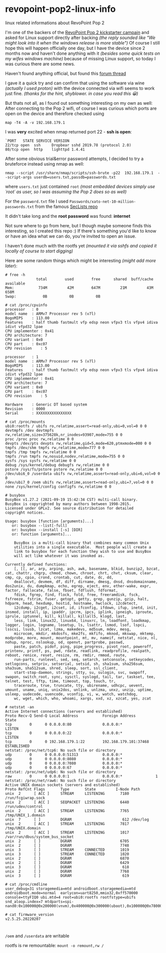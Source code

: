 # revopoint-pop2-linux-info
linux related informations about RevoPoint Pop 2 

I'm one of the backers of the [RevoPoint Pop 2 kickstarter campain](https://www.kickstarter.com/projects/2125914059/revopoint-pop2-high-precision-3d-scanner)
and asked for Linux support directly after backing _(the reply sounded like "We might look into it when the windows release is more stable")_
Of course I still hope this will happen officially one day, but I have the device since 2 months now and haven't done anything with it _(besides some quick tests on my wifes windows machine)_
because of missing Linux support, so today I was curious there are some news.

Haven't found anything official, but found this [forum thread](https://forum.revopoint3d.com/t/running-revo-scan-on-linux/11961)

I gave it a quick try and can confirm that using the software via wine _(actually I used proton)_ with the device connected via wifi seems to work just fine.
_(thanks for the hint, shyblower. in case you read this 😀)_

But thats not all, as I found out something interesting on my own as well:
After connecting to the Pop 2 wifi, of course I was curious which ports are open on the device and therefore checked using

`map -T4 -A -v 192.168.179.1`

I was **very** excited when nmap returned port 22 - **ssh is open**:

```
`PORT   STATE SERVICE VERSION
22/tcp open  ssh     Dropbear sshd 2019.78 (protocol 2.0)
80/tcp open  http    lighttpd 1.4.41
```

After some obvious trial&error password attempts, I decided to try a bruteforce instead using nmap as well:

`nmap --script /usr/share/nmap/scripts/ssh-brute -p22  192.168.179.1  --script-args userdb=users.txt,passdb=passwords.txt`

where `users.txt` just contained `root` _(most embedded devices simply use ´root´ as user, so I was assuming the Pop 2 does so as well)_

For the `password.txt` file I used `Passwords/xato-net-10-million-passwords.txt` from the famous [SecLists repo](https://github.com/danielmiessler/SecLists)

It didn't take long and the **root password** was found: **internet**

Not sure where to go from here, but I though maybe someone finds this interesting, so I created this repo :)
If there's something you'd like to know or have an idea what we can do, you're invited to open an issue.

I haven't done much with the rootfs yet _(mounted it via sshfs and copied it locally of course to start digging)_

Here are some random things which might be interesting _(might add more later_):

```
# free -h
              total        used        free      shared  buff/cache   available
Mem:           734M         42M        647M         21M         43M        658M
Swap:            0B          0B          0B
```

```
# cat /proc/cpuinfo 
processor	: 0
model name	: ARMv7 Processor rev 5 (v7l)
BogoMIPS	: 113.00
Features	: half thumb fastmult vfp edsp neon vfpv3 tls vfpv4 idiva idivt vfpd32 lpae 
CPU implementer	: 0x41
CPU architecture: 7
CPU variant	: 0x0
CPU part	: 0xc07
CPU revision	: 5

processor	: 1
model name	: ARMv7 Processor rev 5 (v7l)
BogoMIPS	: 113.00
Features	: half thumb fastmult vfp edsp neon vfpv3 tls vfpv4 idiva idivt vfpd32 lpae 
CPU implementer	: 0x41
CPU architecture: 7
CPU variant	: 0x0
CPU part	: 0xc07
CPU revision	: 5

Hardware	: Generic DT based system
Revision	: 0000
Serial		: XXXXXXXXXXXXXXXX
```

```
# cat /proc/mounts 
ubi0:rootfs / ubifs ro,relatime,assert=read-only,ubi=0,vol=0 0 0
devtmpfs /dev devtmpfs rw,relatime,size=375628k,nr_inodes=93907,mode=755 0 0
proc /proc proc rw,relatime 0 0
devpts /dev/pts devpts rw,relatime,gid=5,mode=620,ptmxmode=000 0 0
tmpfs /dev/shm tmpfs rw,relatime,mode=777 0 0
tmpfs /tmp tmpfs rw,relatime 0 0
tmpfs /run tmpfs rw,nosuid,nodev,relatime,mode=755 0 0
sysfs /sys sysfs rw,relatime 0 0
debug /sys/kernel/debug debugfs rw,relatime 0 0
pstore /sys/fs/pstore pstore rw,relatime 0 0
/dev/ubi6_0 /userdata ubifs rw,relatime,assert=read-only,ubi=6,vol=0 0 0
/dev/ubi7_0 /oem ubifs rw,relatime,assert=read-only,ubi=7,vol=0 0 0
none /sys/kernel/config configfs rw,relatime 0 0
```

```
# busybox 
BusyBox v1.27.2 (2021-09-19 15:42:34 CST) multi-call binary.
BusyBox is copyrighted by many authors between 1998-2015.
Licensed under GPLv2. See source distribution for detailed
copyright notices.

Usage: busybox [function [arguments]...]
   or: busybox --list[-full]
   or: busybox --install [-s] [DIR]
   or: function [arguments]...

	BusyBox is a multi-call binary that combines many common Unix
	utilities into a single executable.  Most people will create a
	link to busybox for each function they wish to use and BusyBox
	will act like whatever it was invoked as.

Currently defined functions:
	[, [[, ar, arp, arping, ash, awk, basename, blkid, bunzip2, bzcat, cat, chattr, chgrp, chmod, chown, chroot, chrt, chvt, cksum, clear, cmp, cp, cpio, crond, crontab, cut, date, dc, dd,
	deallocvt, devmem, df, diff, dirname, dmesg, dnsd, dnsdomainname, dos2unix, du, dumpkmap, echo, egrep, eject, env, ether-wake, expr, factor, fallocate, false, fbset, fdflush, fdformat,
	fdisk, fgrep, find, flock, fold, free, freeramdisk, fsck, fsfreeze, fstrim, fuser, getopt, getty, grep, gunzip, gzip, halt, hdparm, head, hexdump, hostid, hostname, hwclock, i2cdetect,
	i2cdump, i2cget, i2cset, id, ifconfig, ifdown, ifup, inetd, init, insmod, install, ip, ipaddr, ipcrm, ipcs, iplink, ipneigh, iproute, iprule, iptunnel, kill, killall, killall5, klogd, last,
	less, link, linux32, linux64, linuxrc, ln, loadfont, loadkmap, logger, login, logname, losetup, ls, lsattr, lsmod, lsof, lspci, lsscsi, lsusb, lzcat, lzma, makedevs, md5sum, mdev, mesg,
	microcom, mkdir, mkdosfs, mke2fs, mkfifo, mknod, mkswap, mktemp, modprobe, more, mount, mountpoint, mt, mv, nameif, netstat, nice, nl, nohup, nproc, nslookup, od, openvt, partprobe, passwd,
	paste, patch, pidof, ping, pipe_progress, pivot_root, poweroff, printenv, printf, ps, pwd, rdate, readlink, readprofile, realpath, reboot, renice, reset, resize, rm, rmdir, rmmod, route,
	run-parts, runlevel, sed, seq, setarch, setconsole, setkeycodes, setlogcons, setpriv, setserial, setsid, sh, sha1sum, sha256sum, sha3sum, sha512sum, shred, sleep, sort, ssl_client,
	start-stop-daemon, strings, stty, su, sulogin, svc, swapoff, swapon, switch_root, sync, sysctl, syslogd, tail, tar, taskset, tee, telnet, test, tftp, time, timeout, top, touch, tr,
	traceroute, true, truncate, tty, ubirename, udhcpc, uevent, umount, uname, uniq, unix2dos, unlink, unlzma, unxz, unzip, uptime, usleep, uudecode, uuencode, vconfig, vi, w, watch, watchdog,
	wc, wget, which, who, whoami, xargs, xxd, xz, xzcat, yes, zcat
```

```
# netstat -an
Active Internet connections (servers and established)
Proto Recv-Q Send-Q Local Address           Foreign Address         State       
tcp        0      0 0.0.0.0:80              0.0.0.0:*               LISTEN      
tcp        0      0 0.0.0.0:22              0.0.0.0:*               LISTEN      
tcp        0      0 192.168.179.1:22        192.168.179.101:37468   ESTABLISHED 
netstat: /proc/net/tcp6: No such file or directory
udp        0      0 0.0.0.0:51313           0.0.0.0:*                           
udp        0      0 0.0.0.0:8080            0.0.0.0:*                           
udp        0      0 0.0.0.0:7080            0.0.0.0:*                           
udp        0      0 0.0.0.0:67              0.0.0.0:*                           
netstat: /proc/net/udp6: No such file or directory
raw        0      0 0.0.0.0:1               0.0.0.0:*               1           
netstat: /proc/net/raw6: No such file or directory
Active UNIX domain sockets (servers and established)
Proto RefCnt Flags       Type       State         I-Node Path
unix  2      [ ACC ]     STREAM     LISTENING       7180 /run/fcgiwrap.sock
unix  2      [ ACC ]     SEQPACKET  LISTENING       6440 /run/udev/control
unix  2      [ ACC ]     STREAM     LISTENING       7765 /tmp/UNIX_1.domain
unix  7      [ ]         DGRAM                       612 /dev/log
unix  2      [ ACC ]     STREAM     LISTENING       7817 /tmp/UNIX.domain
unix  2      [ ACC ]     STREAM     LISTENING       1017 /var/run/dbus/system_bus_socket
unix  2      [ ]         DGRAM                      6705 
unix  2      [ ]         DGRAM                      7748 
unix  3      [ ]         STREAM     CONNECTED       1019 
unix  3      [ ]         STREAM     CONNECTED       1020 
unix  2      [ ]         DGRAM                      6870 
unix  2      [ ]         DGRAM                      6429 
unix  3      [ ]         DGRAM                       618 
unix  2      [ ]         DGRAM                      7768 
unix  3      [ ]         DGRAM                       619 
```

```
# cat /proc/cmdline 
user_debug=31 storagemedia=mtd androidboot.storagemedia=mtd androidboot.mode=normal  earlycon=uart8250,mmio32,0xff570000 console=ttyFIQ0 ubi.mtd=4 root=ubi0:rootfs rootfstype=ubifs snd_aloop.index=7 mtdparts=spi-nand0:0x100000@0x200000(vnvm),0x400000@0x300000(uboot),0x100000@0x780000(misc),0x800000@0x880000(boot),0x5000000@0x1080000(rootfs),0x1000000@0x6080000(recovery),0x600000@0x7080000(userdata),0x800000@0x7680000(oem),0xe0000@0x7e80000(backup)
```

```
# cat firmware_version 
v2.5.25.20220207
```

#
`/oem` and `/userdata` are writable

rootfs is rw remountable:
`mount -o remount,rw /`

